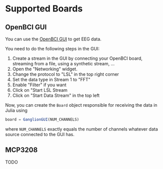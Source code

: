# Supported Boards

## OpenBCI GUI

You can use the [OpenBCI GUI](https://docs.openbci.com/Software/OpenBCISoftware/GUIDocs/) to get EEG data.

You need to do the following steps in the GUI:
1. Create a stream in the GUI by connecting your OpenBCI board, streaming from a file, using a synthetic stream, ...
2. Open the "Networking" widget.
3. Change the protocol to "LSL" in the top right corner
4. Set the data type in Stream 1 to "FFT"
5. Enable "Filter" if you want
6. Click on "Start LSL Stream
7. Click on "Start Data Stream" in the top left

Now, you can create the `Board` object responsible for receiving the data in Julia using
```julia
board = GanglionGUI(NUM_CHANNELS)
```
where `NUM_CHANNELS` exactly equals the number of channels whatever data source connected to the GUI has.

## MCP3208

TODO